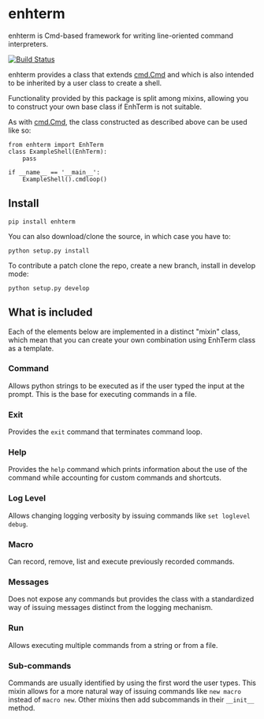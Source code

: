 # enhterm

enhterm is Cmd-based framework for writing line-oriented command interpreters.

[![Build Status](https://travis-ci.org/pyl1b/enhterm.svg?branch=master)](https://travis-ci.org/pyl1b/enhterm)

enhterm provides a class that extends 
[cmd.Cmd](https://docs.python.org/3/library/cmd.html) 
and which is also intended to be inherited by a user class to create a shell.

Functionality provided by this package is split among mixins, allowing you
to construct your own base class if EnhTerm is not suitable.

As with [cmd.Cmd](https://docs.python.org/3/library/cmd.html), the class
constructed as described above can be used like so:

    from enhterm import EnhTerm
    class ExampleShell(EnhTerm):
        pass
    
    if __name__ == '__main__':
        ExampleShell().cmdloop()

Install
-------

    pip install enhterm

You can also download/clone the source, in which case you have to:

    python setup.py install
        
To contribute a patch clone the repo, create a new branch, install in
develop mode:
        
    python setup.py develop

What is included
----------------

Each of the elements below are implemented in a distinct "mixin" class,
which mean that you can create your own combination using EnhTerm class as
a template.

### Command

Allows python strings to be executed as if the user typed the input at the
prompt. This is the base for executing commands in a file.

### Exit

Provides the `exit` command that terminates command loop.

### Help

Provides the `help` command which prints information about
the use of the command while accounting for custom commands 
and shortcuts.

### Log Level

Allows changing logging verbosity by issuing commands like 
`set loglevel debug`. 

### Macro

Can record, remove, list and execute previously recorded commands.

### Messages

Does not expose any commands but provides the class with a standardized
way of issuing messages distinct from the logging mechanism.

### Run

Allows executing multiple commands from a string or from a file.

### Sub-commands

Commands are usually identified by using the first word the user types.
This mixin allows for a more natural way of issuing commands like 
`new macro` instead of `macro new`. Other mixins then add subcommands
in their `__init__` method.
